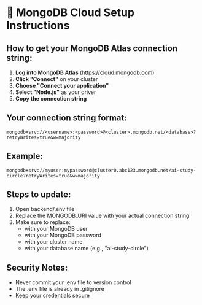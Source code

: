 # 🔗 MongoDB Cloud Setup Instructions

## How to get your MongoDB Atlas connection string:

1. **Log into MongoDB Atlas** (https://cloud.mongodb.com)
2. **Click "Connect"** on your cluster
3. **Choose "Connect your application"**
4. **Select "Node.js"** as your driver
5. **Copy the connection string**

## Your connection string format:
```
mongodb+srv://<username>:<password>@<cluster>.mongodb.net/<database>?retryWrites=true&w=majority
```

## Example:
```
mongodb+srv://myuser:mypassword@cluster0.abc123.mongodb.net/ai-study-circle?retryWrites=true&w=majority
```

## Steps to update:
1. Open backend/.env file
2. Replace the MONGODB_URI value with your actual connection string
3. Make sure to replace:
   - <username> with your MongoDB user
   - <password> with your MongoDB password  
   - <cluster> with your cluster name
   - <database> with your database name (e.g., "ai-study-circle")

## Security Notes:
- Never commit your .env file to version control
- The .env file is already in .gitignore
- Keep your credentials secure